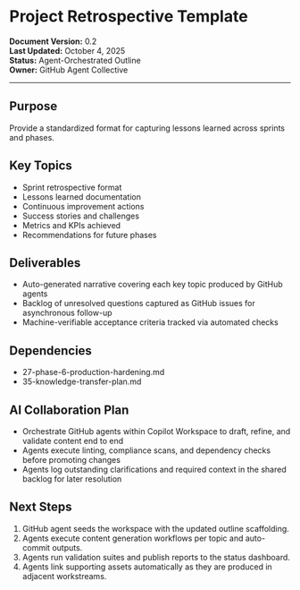 # Project Retrospective Template

**Document Version:** 0.2  
**Last Updated:** October 4, 2025  
**Status:** Agent-Orchestrated Outline  
**Owner:** GitHub Agent Collective

---

## Purpose

Provide a standardized format for capturing lessons learned across sprints and phases.

## Key Topics

- Sprint retrospective format
- Lessons learned documentation
- Continuous improvement actions
- Success stories and challenges
- Metrics and KPIs achieved
- Recommendations for future phases

## Deliverables

- Auto-generated narrative covering each key topic produced by GitHub agents
- Backlog of unresolved questions captured as GitHub issues for asynchronous follow-up
- Machine-verifiable acceptance criteria tracked via automated checks

## Dependencies

- 27-phase-6-production-hardening.md
- 35-knowledge-transfer-plan.md

## AI Collaboration Plan

- Orchestrate GitHub agents within Copilot Workspace to draft, refine, and validate content end to end
- Agents execute linting, compliance scans, and dependency checks before promoting changes
- Agents log outstanding clarifications and required context in the shared backlog for later resolution

## Next Steps

1. GitHub agent seeds the workspace with the updated outline scaffolding.
2. Agents execute content generation workflows per topic and auto-commit outputs.
3. Agents run validation suites and publish reports to the status dashboard.
4. Agents link supporting assets automatically as they are produced in adjacent workstreams.
